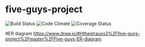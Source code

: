 # five-guys-project

![Build Status](https://codeship.com/projects/7abe0050-0688-0135-c77a-621c5691c49a/status?branch=master)
![Code Climate](https://codeclimate.com/github/thestrauss3/five-guys-project.png)
![Coverage Status](https://coveralls.io/repos/thestrauss3/five-guys-project/badge.png)

#ER diagram
https://www.draw.io/#Hthestrauss3%2Ffive-guys-project%2Fmaster%2FFive-guys-ER-diagram
